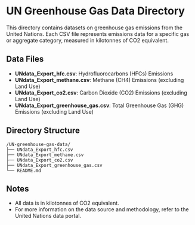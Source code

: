 # UN Greenhouse Gas Data Directory

This directory contains datasets on greenhouse gas emissions from the United Nations. Each CSV file represents emissions data for a specific gas or aggregate category, measured in kilotonnes of CO2 equivalent.

## Data Files

- **UNdata_Export_hfc.csv**: Hydrofluorocarbons (HFCs) Emissions
- **UNdata_Export_methane.csv**: Methane (CH4) Emissions (excluding Land Use)
- **UNdata_Export_co2.csv**: Carbon Dioxide (CO2) Emissions (excluding Land Use)
- **UNdata_Export_greenhouse_gas.csv**: Total Greenhouse Gas (GHG) Emissions (excluding Land Use)

## Directory Structure

```
/UN-greenhouse-gas-data/
├── UNdata_Export_hfc.csv
├── UNdata_Export_methane.csv
├── UNdata_Export_co2.csv
├── UNdata_Export_greenhouse_gas.csv
└── README.md
```

## Notes
- All data is in kilotonnes of CO2 equivalent.
- For more information on the data source and methodology, refer to the United Nations data portal.